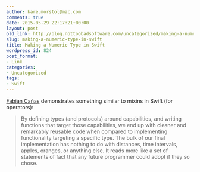```yaml
---
author: kare.morstol@mac.com
comments: true
date: 2015-05-29 22:17:21+00:00
layout: post
old_link: http://blog.nottoobadsoftware.com/uncategorized/making-a-numeric-type-in-swift/
slug: making-a-numeric-type-in-swift
title: Making a Numeric Type in Swift
wordpress_id: 824
post_format:
- Link
categories: 
- Uncategorized
tags:
- Swift
---
```


[Fabián Cañas](http://www.fabiancanas.com/blog/2015/5/21/making-a-numeric-type-in-swift) demonstrates something similar to mixins in Swift (for operators):

<blockquote>By defining types (and protocols) around capabilities, and writing functions that target those capabilities, we end up with cleaner and remarkably reusable code when compared to implementing functionality targeting a specific type. The bulk of our final implementation has nothing to do with distances, time intervals, apples, oranges, or anything else. It reads more like a set of statements of fact that any future programmer could adopt if they so chose.
</blockquote>
